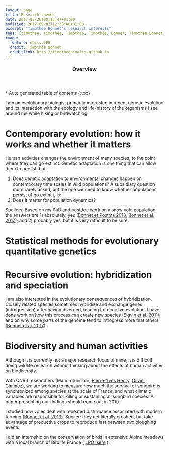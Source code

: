 ```yaml
---
layout: page
title: Research themes
date: 2017-02-26T00:15:47+01:00
modified: 2017-09-02T12:30:00+01:00
excerpt: "Timothée Bonnet's research interests"
tags: [timothee, timothée, Timothee, Timothée, Bonnet, Timothée Bonnet, research, biology, evolution, snow voles, chionomys nivalis, hybridization, introgression]
image:
  feature: nails.JPG
  credit: Timothée Bonnet
  creditlink: http://timotheenivalis.github.io
---
```

<section id="table-of-contents" class="toc">
  <header>
    <h3>Overview</h3>
  </header>
<div id="drawer" markdown="1">
*  Auto generated table of contents
{:toc}
</div>
</section><!-- /#table-of-contents -->


I am an evolutionary biologist primarily interested in recent genetic evolution and its interaction with the ecology and life-history of the organisms I see around me while hiking or birdwatching.


# Contemporary evolution: how it works and whether it matters  

Human activities changes the environment of many species, to the point where they can go extinct. Genetic adaptation is one thing that can allow them to persist, but
1) Does genetic adaptation to environmental changes happen on contemporary time scales in wild populations?
A subsidiary question more rarely asked, but the one we need to know whether populations persist of go extinct, is:
2) Does it matter for population dynamics?

Spoilers: Based on my PhD and postdoc work on a snow vole population, the answers are 1) absolutely, yes ([Bonnet et Postma 2018](http://onlinelibrary.wiley.com/doi/10.1111/jeb.13246/full), [Bonnet et al. 2017](http://journals.plos.org/plosbiology/article?id=10.1371/journal.pbio.1002592)); and 2) probably yes, but it is very difficult to be sure.

# Statistical methods for evolutionary quantitative genetics

# Recursive evolution: hybridization and speciation

I am also interested in the evolutionary consequences of hybridization. Closely related species sometimes hybridize and exchange genes (introgression) after having diverged, leading to recursive evolution. I have done work on how this process can create new species ([Elgvin et al. 2011](http://onlinelibrary.wiley.com/doi/10.1111/j.1365-294X.2011.05182.x/abstract)), and on why some parts of the genome tend to introgress more that others ([Bonnet et al. 2017](http://onlinelibrary.wiley.com/doi/10.1111/evo.13296/full)).

# Biodiversity and human activities

Although it is currently not a major research focus of mine, it is difficult doing wildlife research without thinking about the effects of human activities on biodiversity.

With CNRS researchers (Manon Ghislain, [Pierre-Yves Henry](http://mecadev.cnrs.fr/index.php?post/Henry-Pierre-Yves), [Olivier Giminez](https://oliviergimenez.github.io/)), we are working to measure how much the survival of songbird is synchronized among species at the scale of France, and what climatic variables are responsible for killing or sustaining all songbird species. A paper presenting our findings should come out in 2019.

I studied how voles deal with repeated disturbance associated with modern farming ([Bonnet et al. 2013](http://dx.doi.org/10.1016/j.agee.2013.05.005)). Spoiler: they get literally crushed, but take advantage of productive crops to reproduce fast between two ploughing events.

I did an internship on the conservation of birds in extensive Alpine meadows with a local branch of Birdlife France ( [LPO Isère](http://isere.lpo.fr/) ).
